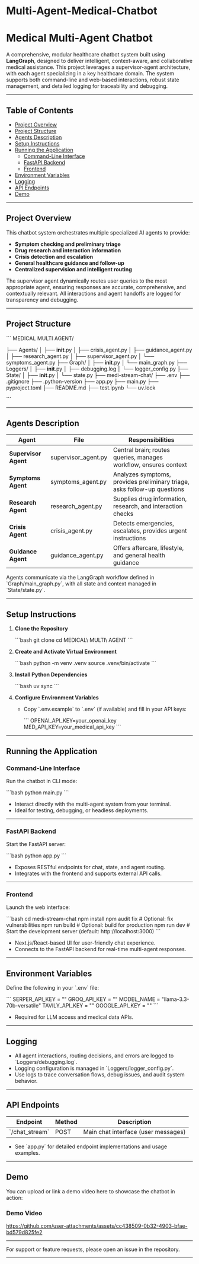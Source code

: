 # Multi-Agent-Medical-Chatbot


# Medical Multi-Agent Chatbot

A comprehensive, modular healthcare chatbot system built using **LangGraph**, designed to deliver intelligent, context-aware, and collaborative medical assistance. This project leverages a supervisor-agent architecture, with each agent specializing in a key healthcare domain. The system supports both command-line and web-based interactions, robust state management, and detailed logging for traceability and debugging.

---

## Table of Contents

- [Project Overview](#project-overview)  
- [Project Structure](#project-structure)  
- [Agents Description](#agents-description)  
- [Setup Instructions](#setup-instructions)  
- [Running the Application](#running-the-application)  
  - [Command-Line Interface](#command-line-interface)  
  - [FastAPI Backend](#fastapi-backend)  
  - [Frontend](#frontend)  
- [Environment Variables](#environment-variables)  
- [Logging](#logging)  
- [API Endpoints](#api-endpoints)  
- [Demo](#demo)   

---

## Project Overview

This chatbot system orchestrates multiple specialized AI agents to provide:  
- **Symptom checking and preliminary triage**  
- **Drug research and interaction information**  
- **Crisis detection and escalation**  
- **General healthcare guidance and follow-up**  
- **Centralized supervision and intelligent routing**

The supervisor agent dynamically routes user queries to the most appropriate agent, ensuring responses are accurate, comprehensive, and contextually relevant. All interactions and agent handoffs are logged for transparency and debugging.

---

## Project Structure

\`\`\`
MEDICAL MULTI AGENT/

├── Agents/
│   ├── __init__.py
│   ├── crisis_agent.py
│   ├── guidance_agent.py
│   ├── research_agent.py
│   ├── supervisor_agent.py
│   └── symptoms_agent.py
├── Graph/
│   ├── __init__.py
│   └── main_graph.py
├── Loggers/
│   ├── __init__.py
│   ├── debugging.log
│   └── logger_config.py
├── State/
│   ├── __init__.py
│   └── state.py
├── medi-stream-chat/
├── .env
├── .gitignore
├── .python-version
├── app.py
├── main.py
├── pyproject.toml
├── README.md
├── test.ipynb
└── uv.lock

\`\`\`

---

## Agents Description

| Agent              | File                 | Responsibilities                                                        |
|--------------------|----------------------|------------------------------------------------------------------------|
| **Supervisor Agent**| supervisor_agent.py  | Central brain; routes queries, manages workflow, ensures context        |
| **Symptoms Agent**  | symptoms_agent.py    | Analyzes symptoms, provides preliminary triage, asks follow-up questions|
| **Research Agent**  | research_agent.py    | Supplies drug information, research, and interaction checks             |
| **Crisis Agent**    | crisis_agent.py      | Detects emergencies, escalates, provides urgent instructions            |
| **Guidance Agent**  | guidance_agent.py    | Offers aftercare, lifestyle, and general health guidance                |

Agents communicate via the LangGraph workflow defined in \`Graph/main_graph.py\`, with all state and context managed in \`State/state.py\`.

---

## Setup Instructions

1. **Clone the Repository**

   \`\`\`bash
   git clone <your-repo-url>
   cd MEDICAL\ MULTI\ AGENT
   \`\`\`

2. **Create and Activate Virtual Environment**

   \`\`\`bash
   python -m venv .venv
   source .venv/bin/activate
   \`\`\`

3. **Install Python Dependencies**

   \`\`\`bash
   uv sync
   \`\`\`

4. **Configure Environment Variables**

   - Copy \`.env.example\` to \`.env\` (if available) and fill in your API keys:

     \`\`\`
     OPENAI_API_KEY=your_openai_key
     MED_API_KEY=your_medical_api_key
     \`\`\`

---

## Running the Application

### Command-Line Interface

Run the chatbot in CLI mode:

\`\`\`bash
python main.py
\`\`\`

- Interact directly with the multi-agent system from your terminal.  
- Ideal for testing, debugging, or headless deployments.

---

### FastAPI Backend

Start the FastAPI server:

\`\`\`bash
python app.py
\`\`\`

- Exposes RESTful endpoints for chat, state, and agent routing.  
- Integrates with the frontend and supports external API calls.

---

### Frontend

Launch the web interface:

\`\`\`bash
cd medi-stream-chat
npm install
npm audit fix          # Optional: fix vulnerabilities
npm run build          # Optional: build for production
npm run dev            # Start the development server (default: http://localhost:3000)
\`\`\`

- Next.js/React-based UI for user-friendly chat experience.  
- Connects to the FastAPI backend for real-time multi-agent responses.

---

## Environment Variables

Define the following in your \`.env\` file:

\`\`\`
SERPER_API_KEY = ""
GROQ_API_KEY = ""
MODEL_NAME = "llama-3.3-70b-versatile"
TAVILY_API_KEY = ""
GOOGLE_API_KEY = ""
\`\`\`

- Required for LLM access and medical data APIs.  

---

## Logging

- All agent interactions, routing decisions, and errors are logged to \`Loggers/debugging.log\`.  
- Logging configuration is managed in \`Loggers/logger_config.py\`.  
- Use logs to trace conversation flows, debug issues, and audit system behavior.

---

## API Endpoints

| Endpoint       | Method | Description                      |
|----------------|--------|---------------------------------|
| \`/chat_stream\`        | POST   | Main chat interface (user messages)  |

- See \`app.py\` for detailed endpoint implementations and usage examples.

---

## Demo

You can upload or link a demo video here to showcase the chatbot in action:

### Demo Video



https://github.com/user-attachments/assets/cc438509-0b32-4903-bfae-bd579d825fe2



---

For support or feature requests, please open an issue in the repository.

---
